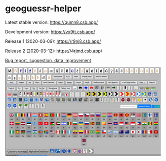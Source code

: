 # geoguessr-helper

Latest stable version: https://qumn8.csb.app/

Development version: https://vx9tt.csb.app/

Release 1 (2020-03-09): https://r9nj8.csb.app/

Release 2 (2020-03-12): https://4rjmd.csb.app/

[Bug report, suggestion, data improvement](https://github.com/infocris/geoguessr-helper/issues)

![preview image][preview]

[preview]: https://raw.githubusercontent.com/infocris/geoguessr-helper/dev/images/preview.png "Preview image"
